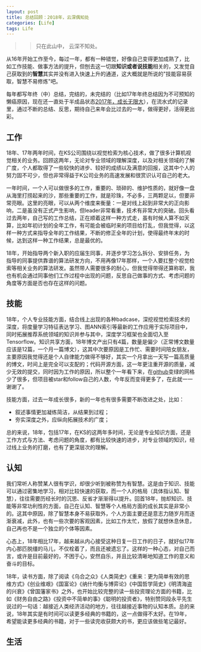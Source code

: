 ```yaml
---
layout: post
title: 总结回顾：2018年，云深偶知处
categories: [Life]
tags: Life
---
```


> >只在此山中， 云深不知处。

从16年开始工作至今，每过一年，都有一种错觉，好像自己变得更加成熟了，比如工作技能、做事方法的提升，但刨去这一切跟**知识或者说技能**相关的，又发觉自己获取到的**智慧**其实并没有进入快速上升的通道，这大概就是所说的"技能容易获取，智慧不易修炼"吧。

每年都写年终（中）总结，完结的，未完结的（比如17年年终总结因为不可预知的懒癌原因，现在还一直处于半成品状态[2017年，成长无限大](https://github.com/willard-yuan/willard-yuan.github.io/blob/master/_draft/2018-02-26-year-turned-back.md)），在流水式的记录里，通过不断的总结、反思，期待自己来年会比过去的一年，做得更好，活得更出彩。

## 工作

18年、17年两年时间，在KS公司围绕以视觉检索为核心技术，做了很多计算机视觉相关的业务。回顾这两年，无论对专业领域的理解深度，以及对相关领域的了解广度，个人都取得了一些较快的进步、较好的成绩以及满意的回报，这其中个人的努力固不可少，但也非常得益于K公司业务的高速发展和很赏识认可自己的老大。

一年时间，一个人可以做很多的工作，重要的、琐碎的、维护性质的，就好像一盘从海里打捞起来的沙，那些重要的工作，就是珍珠，不必多，三两颗足以，但要非常亮眼。这里的亮眼，可以从两个维度来衡量：一是对线上起到非常大的正向影响，二是虽没有正式产生影响，但leader非常看重，技术有非常大的突破。回头看过去两年，自己写的工作总结，正在顺着这样一种方式走，虽有时候人算不如天算，比如年初计划的全年工作，有可能会被临时来的项目给打乱，但我觉得，以这样一种方式来指导全年的工作结果，不断的修正全年的计划，使得最终年末的时候，达到这样一种工作结果，总是最优的。

18年，开始指导两个新入职的应届生同事，并逐步学习怎么拆分、安排任务，为指导的同事提供靠谱的算法研发方向，不用再像17年那样，一个人要扛整个视觉检索等相关业务的算法研发。虽然带人需要很多的耐心，但我觉得带得还算称职，我也有机会通过同事他们工作过程中出现的问题，反思自己做事的方式、考虑问题的角度等方面是否也存在这样的问题。

## 技能

18年，个人专业技能方面，结合线上出现的各种badcase，深挖视觉检索技术的深度，将度量学习特征表达学习、图ANN索引等最新的工作应用于实际项目中，同时拓展推荐系统领域的知识并参与其中，深度学习框架也全面切入至Tensorflow。知识共享方面，18年博文产出只有4篇，数量是偏少（正常博文数量应该是12篇，一个月一篇博文），这其中次要原因是工作忙、需要时间陪女朋友，主要原因我觉得还是个人自律能力做得不够好，其实一个月拿出一天写一篇高质量的博文，时间上是完全可以支配的；代码开源方面，这一年更注重开源的质量，减少无效的提交，同时因为工作的原因，所以整个一年看下来，在[github](https://github.com/willard-yuan)变绿的网格少了很多，但项目被star和follow自己的人数，今年反而变得更多了，在此就一一谢谢了。

技能方面，过去一年成长很多，新的一年也有很多需要不断改进之处，比如：

- 叙述事情更加凝练简洁，从结果到过程；
- 夯实深度之外，应纵向拓展技术的广度；

总的来说，18年，包括17年，在KS的这两年多时间，无论是专业知识方面，还是工作方式与方法、考虑问题的角度，都有比较快速的进步，对专业领域的知识，经过线上业务的打磨，也有了更深层次的理解。

## 认知

我们常听人称赞某人很有学识，却很少听到被称赞为有智慧。这是由于知识、技能可以通过密集地学习，相对比较快速的获取，而一个人的格局（具体指认知、智慧），往往需要历经长时的沉思、反省才渐渐得以提升。回首18年，抛却知识、技能等非常功利性的方面，自己在认知、智慧等个人格局方面的成长其实是非常小的。这其中原因，除了智慧本身不易获取外，个人方面主要还是意志力随岁月而逐渐衰减，此外，也有一些次要的客观因素，比如工作太忙，放假了就想休息休息，自己再也不是一个独立的个体等因素。

心态上，18年相比17年，越来越从内心接受这种日复一日工作的日子，就好似17年内心那匹脱缰的马儿，不仅栓着了，而且还被遗忘了。这样的一种心态，对自己而言，或许是目前最好的，不困于心，安然自乐，并且比较清晰地知道工作的意义和奋斗的目标。

18年，读书方面，除了阅读《乌合之众》《人类简史》《重来：更为简单有效的思维方式》《创业维艰》《国富论》《纳什均衡与博弈论》《中国哲学简史》《明清海盗的兴衰》《曾国藩家书》之外，也开始比较完整的读一些投资理论方面的书籍，比如《财务自由之路》《投资中不简单的事》《聪明的投资者》，特别赞同段永平先生说过的一句话：越接近人类经济活动的地方，往往越接近事物的认知本质。总的来说，18年其实是有时间可以读更多经典的书籍的，这一点做得不太好。在19年，希望能读更多经典的书籍，对于一些读完收获颇大的书，更应该做些笔记最好。

## 生活


